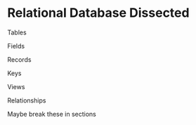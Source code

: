 # Relational Database Dissected

Tables

Fields

Records

Keys

Views

Relationships

Maybe break these in sections